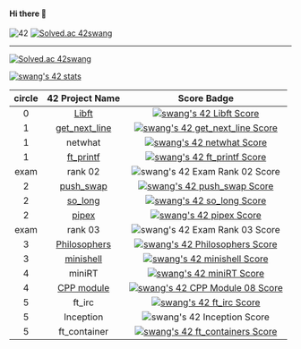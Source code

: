 #### Hi there 👋 
![42](https://badgen.net/badge/Seoul/swang/blue?cache=86400&icon=https://meta.intra.42.fr/assets/42_logo-7dfc9110a5319a308863b96bda33cea995046d1731cebb735e41b16255106c12.svg)
[![Solved.ac 42swang](http://mazassumnida.wtf/api/mini/generate_badge?boj=swang)](https://solved.ac/swang)

---
[![Solved.ac 42swang](http://mazassumnida.wtf/api/v2/generate_badge?boj=swang)](https://solved.ac/swang)

[![swang's 42 stats](https://badge42.vercel.app/api/v2/cl26vp3pt002509l461xfewj8/stats?cursusId=21&coalitionId=87)](https://github.com/JaeSeoKim/badge42)

circle|42 Project Name|Score Badge
:----:|:--------:|:----------:
0|[Libft](https://github.com/42swang/Libft)|[![swang's 42 Libft Score](https://badge42.vercel.app/api/v2/cl26vp3pt002509l461xfewj8/project/2060555)](https://github.com/42swang/Libft)|
1|[get_next_line](https://github.com/42swang/get_next_line)|[![swang's 42 get_next_line Score](https://badge42.vercel.app/api/v2/cl26vp3pt002509l461xfewj8/project/2086711)](https://github.com/42swang/get_next_line)|
1|netwhat|[![swang's 42 netwhat Score](https://badge42.vercel.app/api/v2/cl26vp3pt002509l461xfewj8/project/2086710)](https://github.com/JaeSeoKim/badge42)|
1|[ft_printf](https://github.com/42swang/ft_printf2)|[![swang's 42 ft_printf Score](https://badge42.vercel.app/api/v2/cl26vp3pt002509l461xfewj8/project/2144343)](https://github.com/42swang/ft_printf2)|
exam|rank 02|![swang's 42 Exam Rank 02 Score](https://badge42.vercel.app/api/v2/cl26vp3pt002509l461xfewj8/project/2188338)|
2|[push_swap](https://github.com/42swang/2push_swap)|[![swang's 42 push_swap Score](https://badge42.vercel.app/api/v2/cl26vp3pt002509l461xfewj8/project/2188339)](https://github.com/42swang/2push_swap)|
2|[so_long](https://github.com/42swang/so_long)|[![swang's 42 so_long Score](https://badge42.vercel.app/api/v2/cl26vp3pt002509l461xfewj8/project/2194607)](https://github.com/42swang/so_long)|
2|[pipex](https://github.com/42swang/pipex)|[![swang's 42 pipex Score](https://badge42.vercel.app/api/v2/cl26vp3pt002509l461xfewj8/project/2359406)](https://github.com/42swang/pipex)|
exam|rank 03|![swang's 42 Exam Rank 03 Score](https://badge42.vercel.app/api/v2/cl26vp3pt002509l461xfewj8/project/2640870)|
3|[Philosophers](https://github.com/42swang/philosophers)|[![swang's 42 Philosophers Score](https://badge42.vercel.app/api/v2/cl26vp3pt002509l461xfewj8/project/2359398)](https://github.com/42swang/philosophers)|
3|[minishell](https://github.com/42swang/minishell)|[![swang's 42 minishell Score](https://badge42.vercel.app/api/v2/cl26vp3pt002509l461xfewj8/project/2403943)](https://github.com/42swang/minishell)
4|miniRT|[![swang's 42 miniRT Score](https://badge42.vercel.app/api/v2/cl26vp3pt002509l461xfewj8/project/2496906)](https://github.com/JaeSeoKim/badge42)
4|[CPP module](https://github.com/42swang/cpp_module)|[![swang's 42 CPP Module 08 Score](https://badge42.vercel.app/api/v2/cl26vp3pt002509l461xfewj8/project/2557671)](https://github.com/42swang/cpp_module)|
5|ft_irc|[![swang's 42 ft_irc Score](https://badge42.vercel.app/api/v2/cl26vp3pt002509l461xfewj8/project/2583195)](https://github.com/42swang/ft_irc_team.git)
5|Inception|![swang's 42 Inception Score](https://badge42.vercel.app/api/v2/cl26vp3pt002509l461xfewj8/project/2558693)
5|ft_container|[![swang's 42 ft_containers Score](https://badge42.vercel.app/api/v2/cl26vp3pt002509l461xfewj8/project/2558694)](https://github.com/JaeSeoKim/badge42)|



<!--
**42swang/42swang** is a ✨ _special_ ✨ repository because its `README.md` (this file) appears on your GitHub profile.
-->
